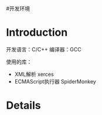 #开发环境

# Introduction #

开发语言：C/C++
编译器：GCC

使用的库：
  * XML解析 xerces
  * ECMAScript执行器 SpiderMonkey

# Details #